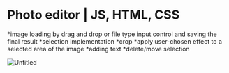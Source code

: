 # Photo editor | JS, HTML, CSS

*image loading by drag and drop or file type input control and saving the final result
*selection implementation
*crop
*apply user-chosen effect to a selected area of the image
*adding text
*delete/move selection


![Untitled](https://user-images.githubusercontent.com/77582607/188648918-a0fc50fb-080e-4a44-91c7-6c86e9daa0a5.png)


